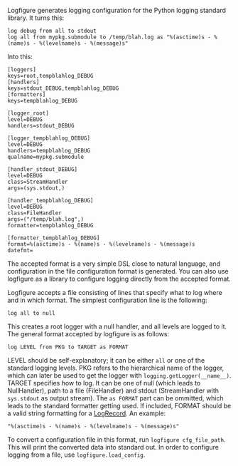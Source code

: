 Logfigure generates logging configuration for the Python logging
standard library. It turns this:

    log debug from all to stdout
    log all from mypkg.submodule to /temp/blah.log as "%(asctime)s - %(name)s - %(levelname)s - %(message)s"

Into this:

    [loggers]
    keys=root,tempblahlog_DEBUG
    [handlers]
    keys=stdout_DEBUG,tempblahlog_DEBUG
    [formatters]
    keys=tempblahlog_DEBUG

    [logger_root]
    level=DEBUG
    handlers=stdout_DEBUG

    [logger_tempblahlog_DEBUG]
    level=DEBUG
    handlers=tempblahlog_DEBUG
    qualname=mypkg.submodule

    [handler_stdout_DEBUG]
    level=DEBUG
    class=StreamHandler
    args=(sys.stdout,)

    [handler_tempblahlog_DEBUG]
    level=DEBUG
    class=FileHandler
    args=("/temp/blah.log",)
    formatter=tempblahlog_DEBUG

    [formatter_tempblahlog_DEBUG]
    format=%(asctime)s - %(name)s - %(levelname)s - %(message)s
    datefmt=

The accepted format is a very simple DSL close to natural language,
and configuration in the file configuration format is generated. You
can also use logfigure as a library to configure logging directly from
the accepted format.

Logfigure accepts a file consisting of lines that specify what to log
where and in which format. The simplest configuration line is the
following:

    log all to null

This creates a root logger with a null handler, and all levels are
logged to it. The general format accepted by logfigure is as follows:

    log LEVEL from PKG to TARGET as FORMAT

LEVEL should be self-explanatory; it can be either `all` or one of the
standard logging levels. PKG refers to the hierarchical name of the
logger, which can later be used to get the logger with
`logging.getLogger(__name__)`. TARGET specifies how to log. It can be
one of null (which leads to NullHandler), path to a file (FileHandler)
and stdout (StreamHandler with `sys.stdout` as output stream). The `as
FORMAT` part can be ommitted, which leads to the standard formatter
getting used. If included, FORMAT should be a valid string formatting
for a
[LogRecord](http://docs.python.org/2/library/logging.html#logging.LogRecord). An example:

    "%(asctime)s - %(name)s - %(levelname)s - %(message)s"

To convert a configuration file in this format, run `logfigure
cfg_file_path`. This will print the converted data into standard
out. In order to configure logging from a file, use
`logfigure.load_config`.